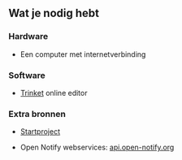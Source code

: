 ## Wat je nodig hebt

### Hardware

+ Een computer met internetverbinding

### Software

+ [Trinket](https://trinket.io/) online editor

### Extra bronnen

+ <a href="http://jumpto.cc/iss-go" target="_blank">Startproject</a>

+ Open Notify webservices: <a href="http://api.open-notify.org/" target="_blank">api.open-notify.org</a>